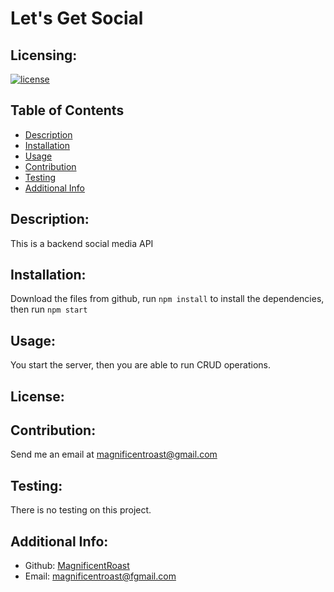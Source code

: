 # Let's Get Social

  ## Licensing:
  [![license](https://img.shields.io/badge/license--blue)](https://shields.io)

  ## Table of Contents 
  - [Description](#description)
  - [Installation](#installation)
  - [Usage](#usage)
  - [Contribution](#contribution)
  - [Testing](#testing)
  - [Additional Info](#additional-info)

  ## Description:
  This is a backend social media API

  ## Installation:
  Download the files from github, run `npm install` to install the dependencies, then run `npm start`

  ## Usage:
  You start the server, then you are able to run CRUD operations.

  ## License:
  

  ## Contribution:
  Send me an email at magnificentroast@gmail.com

  ## Testing:
  There is no testing on this project.

  ## Additional Info:
  - Github: [MagnificentRoast](https://github.com/MagnificentRoast)
  - Email: magnificentroast@fgmail.com